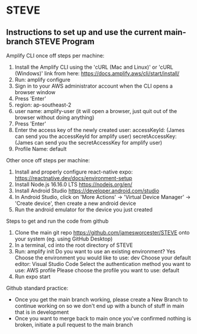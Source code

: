 # STEVE
## Instructions to set up and use the current main-branch STEVE Program
Amplify CLI once off steps per machine:
1. Install the Amplify CLI using the 'cURL (Mac and Linux)' or 'cURL (Windows)' link from here: https://docs.amplify.aws/cli/start/install/
2. Run: amplify configure
3. Sign in to your AWS administrator account when the CLI opens a browser window
4. Press 'Enter'
5. region: ap-southeast-2
6. user name: amplify-user (it will open a browser, just quit out of the browser without doing anything)
7. Press 'Enter'
8. Enter the access key of the newly created user:
accessKeyId: (James can send you the accessKeyId for amplify user)
secretAccessKey: (James can send you the secretAccessKey for amplify user)
9. Profile Name: default

Other once off steps per machine:
1. Install and properly configure react-native expo: https://reactnative.dev/docs/environment-setup
2. Install Node.js 16.16.0 LTS https://nodejs.org/en/
3. Install Android Studio https://developer.android.com/studio
4. In Android Studio, click on 'More Actions' -> 'Virtual Device Manager' -> 'Create device', then create a new android device
5. Run the android emulator for the device you just created

Steps to get and run the code from github
1. Clone the main git repo https://github.com/jamesworcester/STEVE onto your system (eg. using GitHub Desktop)
2. In a terminal, cd into the root directory of STEVE
3. Run: amplify init
Do you want to use an existing environment? Yes
Choose the environment you would like to use: dev
Choose your default editor: Visual Studio Code
Select the authentication method you want to use: AWS profile
Please choose the profile you want to use: default
4. Run expo start

Github standard practice:
- Once you get the main branch working, please create a New Branch to continue working on so we don't end up with a bunch of stuff in main that is in development
- Once you want to merge back to main once you've confirmed nothing is broken, initiate a pull request to the main branch
